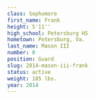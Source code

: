 ```yaml
---
class: Sophomore
first_name: Frank
height: 5'11''
high_school: Petersburg HS
hometown: Petersburg, Va.
last_name: Mason III
number: 0
position: Guard
slug: 2014-mason-iii-frank
status: active
weight: 185 lbs.
year: 2014
---
```

